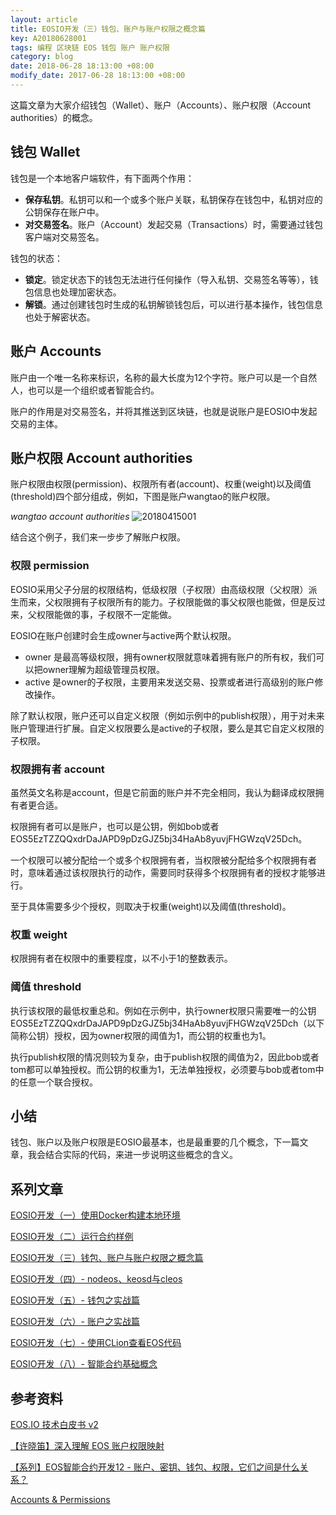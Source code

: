 ```yaml
---
layout: article
title: EOSIO开发（三）钱包、账户与账户权限之概念篇
key: A20180628001
tags: 编程 区块链 EOS 钱包 账户 账户权限
category: blog
date: 2018-06-28 18:13:00 +08:00
modify_date: 2017-06-28 18:13:00 +08:00
---
```


这篇文章为大家介绍钱包（Wallet）、账户（Accounts）、账户权限（Account authorities）的概念。

<!--more-->

## 钱包 Wallet

钱包是一个本地客户端软件，有下面两个作用：

* **保存私钥**。私钥可以和一个或多个账户关联，私钥保存在钱包中，私钥对应的公钥保存在账户中。
* **对交易签名**。账户（Account）发起交易（Transactions）时，需要通过钱包客户端对交易签名。

钱包的状态：

* **锁定**。锁定状态下的钱包无法进行任何操作（导入私钥、交易签名等等），钱包信息也处理加密状态。
* **解锁**。通过创建钱包时生成的私钥解锁钱包后，可以进行基本操作，钱包信息也处于解密状态。

## 账户 Accounts

账户由一个唯一名称来标识，名称的最大长度为12个字符。账户可以是一个自然人，也可以是一个组织或者智能合约。

账户的作用是对交易签名，并将其推送到区块链，也就是说账户是EOSIO中发起交易的主体。

## 账户权限 Account authorities

账户权限由权限(permission)、权限所有者(account)、权重(weight)以及阈值(threshold)四个部分组成，例如，下图是账户wangtao的账户权限。

*wangtao account authorities*
![20180415001](https://wangtao-1256981172.cos.ap-guangzhou.myqcloud.com/20180415001.png)

结合这个例子，我们来一步步了解账户权限。

### 权限 permission 

EOSIO采用父子分层的权限结构，低级权限（子权限）由高级权限（父权限）派生而来，父权限拥有子权限所有的能力。子权限能做的事父权限也能做，但是反过来，父权限能做的事，子权限不一定能做。

EOSIO在账户创建时会生成owner与active两个默认权限。

* owner 是最高等级权限，拥有owner权限就意味着拥有账户的所有权，我们可以把owner理解为超级管理员权限。
* active 是owner的子权限，主要用来发送交易、投票或者进行高级别的账户修改操作。

除了默认权限，账户还可以自定义权限（例如示例中的publish权限），用于对未来账户管理进行扩展。自定义权限要么是active的子权限，要么是其它自定义权限的子权限。

### 权限拥有者 account

虽然英文名称是account，但是它前面的账户并不完全相同，我认为翻译成权限拥有者更合适。

权限拥有者可以是账户，也可以是公钥，例如bob或者EOS5EzTZZQQxdrDaJAPD9pDzGJZ5bj34HaAb8yuvjFHGWzqV25Dch。

一个权限可以被分配给一个或多个权限拥有者，当权限被分配给多个权限拥有者时，意味着通过该权限执行的动作，需要同时获得多个权限拥有者的授权才能够进行。

至于具体需要多少个授权，则取决于权重(weight)以及阈值(threshold)。

### 权重 weight

权限拥有者在权限中的重要程度，以不小于1的整数表示。

### 阈值 threshold

执行该权限的最低权重总和。例如在示例中，执行owner权限只需要唯一的公钥EOS5EzTZZQQxdrDaJAPD9pDzGJZ5bj34HaAb8yuvjFHGWzqV25Dch（以下简称公钥）授权，因为owner权限的阈值为1，而公钥的权重也为1。

执行publish权限的情况则较为复杂，由于publish权限的阈值为2，因此bob或者tom都可以单独授权。而公钥的权重为1，无法单独授权，必须要与bob或者tom中的任意一个联合授权。

## 小结

钱包、账户以及账户权限是EOSIO最基本，也是最重要的几个概念，下一篇文章，我会结合实际的代码，来进一步说明这些概念的含义。

## 系列文章

[EOSIO开发（一）使用Docker构建本地环境](https://www.taowong.com/blog/2018/06/23/eos-develop-1.html)

[EOSIO开发（二）运行合约样例](https://www.taowong.com/blog/2018/06/27/eos-develop-2.html)

[EOSIO开发（三）钱包、账户与账户权限之概念篇](https://www.taowong.com/blog/2018/06/28/eos-develop-3.html)

[EOSIO开发（四）- nodeos、keosd与cleos](https://www.taowong.com/blog/2018/06/28/eos-develop-4.html)

[EOSIO开发（五）- 钱包之实战篇](https://www.taowong.com/blog/2018/06/28/eos-develop-5.html)

[EOSIO开发（六）- 账户之实战篇](https://www.taowong.com/blog/2018/06/28/eos-develop-6.html)

[EOSIO开发（七）- 使用CLion查看EOS代码](https://www.taowong.com/blog/2018/06/28/eos-develop-7.html)

[EOSIO开发（八）- 智能合约基础概念](https://www.taowong.com/blog/2018/06/28/eos-develop-8.html)


## 参考资料

[EOS.IO 技术白皮书 v2](https://mp.weixin.qq.com/s?__biz=MzAxMjMzMDg4OA==&mid=2650539266&idx=1&sn=5ceb18eeed24891c106b64e35cd9f7d7&chksm=83bbd7e5b4cc5ef3c855820b5e2044168140238d27599b6ca5145788fe292a0cc0efe459045b&mpshare=1&scene=1&srcid=0420KbEz4lj3fmTdKkkICfHQ#rd)

[【许晓笛】深入理解 EOS 账户权限映射](https://mp.weixin.qq.com/s?__biz=MzA4MzQ0NjAxOA==&mid=2447598010&idx=1&sn=9f193aa3f79fb4cd96c60886a5ec5170&chksm=8be191d7bc9618c19dd73b975d99f6d09291f57120c8db19a75313b4376c62bd849d0be9db5f&mpshare=1&scene=1&srcid=0420xCJYe9JZkW1MVvhkLWU0#rd)

[【系列】EOS智能合约开发12 - 账户、密钥、钱包、权限，它们之间是什么关系？](https://bihu.com/article/220155) 

[Accounts & Permissions]( https://github.com/EOSIO/eos/wiki/Accounts%20%26%20Permissions)



